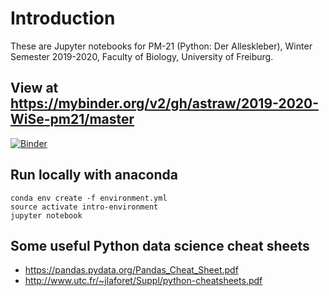 # Introduction

These are Jupyter notebooks for PM-21 (Python: Der Alleskleber), Winter Semester
2019-2020, Faculty of Biology, University of Freiburg.

## View at https://mybinder.org/v2/gh/astraw/2019-2020-WiSe-pm21/master

[![Binder](https://mybinder.org/badge_logo.svg)](https://mybinder.org/v2/gh/astraw/2019-2020-WiSe-pm21/master)

## Run locally with anaconda

```
conda env create -f environment.yml
source activate intro-environment
jupyter notebook
```

## Some useful Python data science cheat sheets

- https://pandas.pydata.org/Pandas_Cheat_Sheet.pdf
- http://www.utc.fr/~jlaforet/Suppl/python-cheatsheets.pdf
